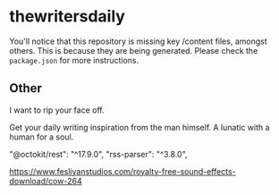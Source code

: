 # thewritersdaily

You'll notice that this repository is missing key /content files, amongst others. This is because they are being generated. Please check the `package.json` for more instructions.

## Other

I want to rip your face off.

Get your daily writing inspiration from the man himself. A lunatic with a human for a soul.

"@octokit/rest": "^17.9.0",
"rss-parser": "^3.8.0",


https://www.fesliyanstudios.com/royalty-free-sound-effects-download/cow-264